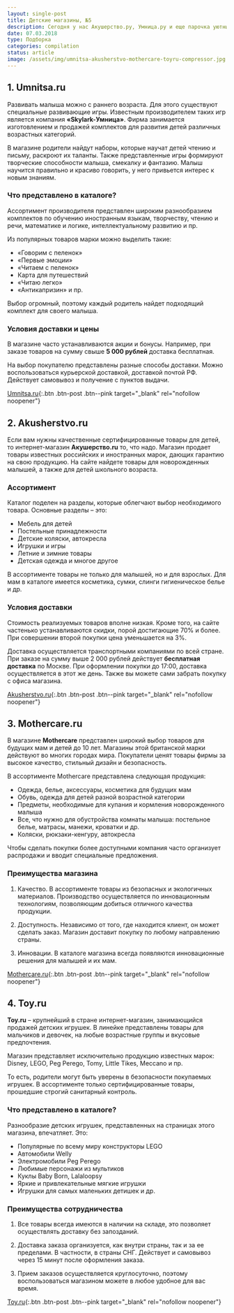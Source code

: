 ```yaml
---
layout: single-post
title: Детские магазины, №5
description: Сегодня у нас Акушерство.ру, Умница.ру и еще парочка уютных магазинов для детей и родителей!
date: 07.03.2018
type: Подборка
categories: compilation
status: article
image: /assets/img/umnitsa-akusherstvo-mothercare-toyru-compressor.jpg
---
```


<div class="post-block">

## 1. Umnitsa.ru

Развивать малыша можно с раннего возраста. Для этого существуют специальные развивающие игры. Известным производителем таких игр является компания **«Skylark-Умница»**. Фирма занимается изготовлением и продажей комплектов для развития детей различных возрастных категорий.

В магазине родители найдут наборы, которые научат детей чтению и письму, раскроют их таланты. Также представленные игры формируют творческие способности малыша, смекалку и фантазию. Малыш научится правильно и красиво говорить, у него привьется интерес к новым знаниям.

### Что представлено в каталоге?

Ассортимент производителя представлен широким разнообразием комплектов по обучению иностранным языкам, творчеству, чтению и речи, математике и логике, интеллектуальному развитию и пр.

Из популярных товаров марки можно выделить такие:

- «Говорим с пеленок»
- «Первые эмоции»
- «Читаем с пеленок»
- Карта для путешествий
- «Читаю легко»
- «Антикапризин» и пр.

Выбор огромный, поэтому каждый родитель найдет подходящий комплект для своего малыша.

### Условия доставки и цены

В магазине часто устанавливаются акции и бонусы. Например, при заказе товаров на сумму свыше **5 000 рублей** доставка бесплатная.

На выбор покупателю представлены разные способы доставки. Можно воспользоваться курьерской доставкой, доставкой почтой РФ. Действует самовывоз и получение с пунктов выдачи.

[Umnitsa.ru](https://www.umnitsa.ru/){:.btn .btn-post .btn--pink target="_blank" rel="nofollow noopener"}


</div><!-- /.post-block -->

<div class="post-block">

## 2. Akusherstvo.ru

Если вам нужны качественные сертифицированные товары для детей, то интернет-магазин **Акушерство.ru** то, что надо. Магазин продает товары известных российских и иностранных марок, дающих гарантию на свою продукцию. На сайте найдете товары для новорожденных малышей, а также для детей школьного возраста.

### Ассортимент

Каталог поделен на разделы, которые облегчают выбор необходимого товара. Основные разделы – это:

- Мебель для детей
- Постельные принадлежности
- Детские коляски, автокресла
- Игрушки и игры
- Летние и зимние товары
- Детская одежда и многое другое

В ассортименте товары не только для малышей, но и для взрослых. Для мам в каталоге имеется косметика, сумки, слинги гигиеническое белье и др.

### Условия доставки

Стоимость реализуемых товаров вполне низкая. Кроме того, на сайте частенько устанавливаются скидки, порой достигающие 70% и более. При совершении второй покупки цена уменьшается на 3%.

Доставка осуществляется транспортными компаниями по всей стране. При заказе на сумму выше 2 000 рублей действует **бесплатная доставка** по Москве. При оформлении покупки до 17:00, доставка осуществляется в этот же день. Также вы можете сами забрать покупку с офиса магазина.

[Akusherstvo.ru](https://www.akusherstvo.ru/){:.btn .btn-post .btn--pink target="_blank" rel="nofollow noopener"}

</div><!-- /.post-block -->

<div class="post-block">

## 3. Mothercare.ru

В магазине **Mothercare** представлен широкий выбор товаров для будущих мам и детей до 10 лет. Магазины этой британской марки действуют во многих городах мира. Покупатели ценят товары фирмы за высокое качество, стильный дизайн и безопасность.

В ассортименте Mothercare представлена следующая продукция:

- Одежда, белье, аксессуары, косметика для будущих мам
- Обувь, одежда для детей разной возрастной категории
- Предметы, необходимые для купания и кормления новорожденного малыша
- Все, что нужно для обустройства комнаты малыша: постельное белье, матрасы, манежи, кроватки и др.
- Коляски, рюкзаки-кенгуру, автокресла

Чтобы сделать покупки более доступными компания часто организует распродажи и вводит специальные предложения.

### Преимущества магазина

1. Качество. В ассортименте товары из безопасных и экологичных материалов. Производство осуществляется по инновационным технологиям, позволяющим добиться отличного качества продукции.

2. Доступность. Независимо от того, где находится клиент, он может сделать заказ. Магазин доставит покупку по любому направлению страны.

3. Инновации. В каталоге магазина всегда появляются инновационные решения для малышей и их мам.

[Mothercare.ru](http://www.mothercare.ru/){:.btn .btn-post .btn--pink target="_blank" rel="nofollow noopener"}

</div><!-- /.post-block -->

<div class="post-block">

## 4. Toy.ru

**Toy.ru** – крупнейший в стране интернет-магазин, занимающийся продажей детских игрушек. В линейке представлены товары для мальчиков и девочек, на любые возрастные группы и вкусовые предпочтения.

Магазин представляет исключительно продукцию известных марок: Disney, LEGO, Peg Perego, 
Tomy, Little Tikes, 
Meccano и пр.

То есть, родители могут быть уверены в безопасности покупаемых игрушек. В ассортименте только сертифицированные товары, прошедшие строгий санитарный контроль.

### Что представлено в каталоге?

Разнообразие детских игрушек, представленных на страницах этого магазина, впечатляет. Это:

- Популярные по всему миру конструкторы LEGO
- Автомобили Welly
- Электромобили Peg Perego
- Любимые персонажи из мультиков
- Куклы Baby Born, Lalaloopsy
- Яркие и привлекательные мягкие игрушки
- Игрушки для самых маленьких детишек и др.

### Преимущества сотрудничества

1. Все товары всегда имеются в наличии на складе, это позволяет осуществлять доставку без запозданий.

2. Доставка заказа организуется, как внутри страны, так и за ее пределами. В частности, в страны СНГ. Действует и самовывоз через 15 минут после оформления заказа.

3. Прием заказов осуществляется круглосуточно, поэтому воспользоваться магазином можете в любое удобное для вас время.

[Toy.ru](https://www.toy.ru/){:.btn .btn-post .btn--pink target="_blank" rel="nofollow noopener"}
</div><!-- /.post-block -->